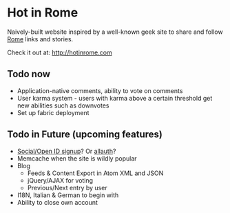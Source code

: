 # Hot in Rome

Naively-built website inspired by a well-known geek site to share and follow <a href="http://hotinrome.com">Rome</a> links and stories.

Check it out at: <http://hotinrome.com>

## Todo now

- Application-native comments, ability to vote on comments
- User karma system - users with karma above a certain threshold get new abilities such as downvotes
- Set up fabric deployment

## Todo in Future (upcoming features)

- [Social/Open ID signup](https://github.com/flashingpumpkin/django-socialregistration)? Or [allauth](https://github.com/pennersr/django-allauth)?
- Memcache when the site is wildly popular
- Blog
    - Feeds & Content Export in Atom XML and JSON
    - jQuery/AJAX for voting
    - Previous/Next entry by user
- I18N, Italian & German to begin with
- Ability to close own account